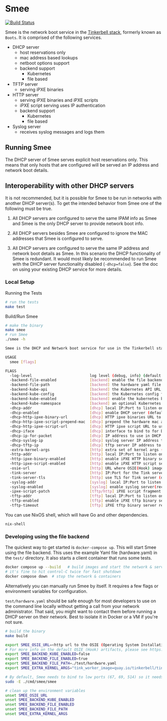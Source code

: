 # Smee

[![Build Status](https://github.com/tinkerbell/smee/workflows/For%20each%20commit%20and%20PR/badge.svg)](https://github.com/tinkerbell/smee/actions?query=workflow%3A%22For+each+commit+and+PR%22+branch%3Amain)

Smee is the network boot service in the [Tinkerbell stack](https://tinkerbell.org), formerly known as `Boots`. It is comprised of the following services.

- DHCP server
  - host reservations only
  - mac address based lookups
  - netboot options support
  - backend support
    - Kubernetes
    - file based
- TFTP server
  - serving iPXE binaries
- HTTP server
  - serving iPXE binaries and iPXE scripts
  - iPXE script serving uses IP authentication
  - backend support
    - Kubernetes
    - file based
- Syslog server
  - receives syslog messages and logs them

## Running Smee

The DHCP server of Smee serves explicit host reservations only. This means that only hosts that are configured will be served an IP address and network boot details.

## Interoperability with other DHCP servers

It is not recommended, but it is possible for Smee to be run in networks with another DHCP server(s). To get the intended behavior from Smee one of the following must be true.

1. All DHCP servers are configured to serve the same IPAM info as Smee and Smee is the only DHCP server to provide network boot info.

1. All DHCP servers besides Smee are configured to ignore the MAC addresses that Smee is configured to serve.

1. All DHCP servers are configured to serve the same IP address and network boot details as Smee. In this scenario the DHCP functionality of Smee is redundant. It would most likely be recommended to run Smee with the DHCP server functionality disabled (`-dhcp=false`). See the doc on using your existing DHCP service for more details.

### Local Setup

Running the Tests

```bash
# run the tests
make test
```

Build/Run Smee

```bash
# make the binary
make smee
# run Smee
./smee -h

Smee is the DHCP and Network boot service for use in the Tinkerbell stack.

USAGE
  smee [flags]

FLAGS
  -log-level                          log level (debug, info) (default "info")
  -backend-file-enabled               [backend] enable the file backend for DHCP and the HTTP iPXE script (default "false")
  -backend-file-path                  [backend] the hardware yaml file path for the file backend
  -backend-kube-api                   [backend] the Kubernetes API URL, used for in-cluster client construction, kube backend only
  -backend-kube-config                [backend] the Kubernetes config file location, kube backend only
  -backend-kube-enabled               [backend] enable the kubernetes backend for DHCP and the HTTP iPXE script (default "true")
  -backend-kube-namespace             [backend] an optional Kubernetes namespace override to query hardware data from, kube backend only
  -dhcp-addr                          [dhcp] local IP:Port to listen on for DHCP requests (default "0.0.0.0:67")
  -dhcp-enabled                       [dhcp] enable DHCP server (default "true")
  -dhcp-http-ipxe-binary-url          [dhcp] HTTP ipxe binaries URL to use in DHCP packets (default "http://172.17.0.2:8080/ipxe/")
  -dhcp-http-ipxe-script-prepend-mac  [dhcp] prepend the hardware mac address to ipxe script URL base, http://1.2.3.4/auto.ipxe -> http://1.2.3.4/40:15:ff:89:cc:0e/auto.ipxe (default "true")
  -dhcp-http-ipxe-script-url          [dhcp] HTTP ipxe script URL to use in DHCP packets (default "http://172.17.0.2/auto.ipxe")
  -dhcp-iface                         [dhcp] interface to bind to for DHCP requests
  -dhcp-ip-for-packet                 [dhcp] IP address to use in DHCP packets (opt 54, etc) (default "172.17.0.2")
  -dhcp-syslog-ip                     [dhcp] syslog server IP address to use in DHCP packets (opt 7) (default "172.17.0.2")
  -dhcp-tftp-ip                       [dhcp] tftp server IP address to use in DHCP packets (opt 66, etc) (default "172.17.0.2:69")
  -extra-kernel-args                  [http] extra set of kernel args (k=v k=v) that are appended to the kernel cmdline iPXE script
  -http-addr                          [http] local IP:Port to listen on for iPXE HTTP script requests (default "172.17.0.2:80")
  -http-ipxe-binary-enabled           [http] enable iPXE HTTP binary server (default "true")
  -http-ipxe-script-enabled           [http] enable iPXE HTTP script server (default "true")
  -osie-url                           [http] URL where OSIE(Hook) images are located
  -tink-server                        [http] IP:Port for the Tink server
  -tink-server-tls                    [http] use TLS for Tink server (default "false")
  -syslog-addr                        [syslog] local IP:Port to listen on for syslog messages (default "172.17.0.2:514")
  -syslog-enabled                     [syslog] enable syslog server(receiver) (default "true")
  -ipxe-script-patch                  [tftp/http] iPXE script fragment to patch into served iPXE binaries served via TFTP or HTTP
  -tftp-addr                          [tftp] local IP:Port to listen on for iPXE tftp binary requests (default "172.17.0.2:69")
  -tftp-enabled                       [tftp] enable iPXE tftp binary server) (default "true")
  -tftp-timeout                       [tftp] iPXE tftp binary server requests timeout (default "5s")
```

You can use NixOS shell, which will have Go and other dependencies.

`nix-shell`

### Developing using the file backend

The quickest way to get started is `docker-compose up`. This will start Smee using the file backend. This uses the example Yaml file (hardware.yaml) in the `test/` directory. It also starts a client container that runs some tests.

```sh
docker compose up --build   # build images and start the network & services
# it's fine to hit control-C twice for fast shutdown
docker compose down  # stop the network & containers
```

Alternatively you can manually run Smee by itself. It requires a few
flags or environment variables for configuration.

`test/hardware.yaml` should be safe enough for most developers to
use on the command line locally without getting a call from your network
administrator. That said, you might want to contact them before running a DHCP
server on their network. Best to isolate it in Docker or a VM if you're not
sure.

```sh
# build the binary
make build

export SMEE_OSIE_URL=<http url to the OSIE (Operating System Installation Environment) artifacts>
# For more info on the default OSIE (Hook) artifacts, please see https://github.com/tinkerbell/hook
export SMEE_BACKEND_KUBE_ENABLED=false
export SMEE_BACKEND_FILE_ENABLED=true
export SMEE_BACKEND_FILE_PATH=./test/hardware.yaml
export SMEE_EXTRA_KERNEL_ARGS="tink_worker_image=quay.io/tinkerbell/tink-worker:latest"

# By default, Smee needs to bind to low ports (67, 69, 514) so it needs root.
sudo -E ./cmd/smee/smee

# clean up the environment variables
unset SMEE_OSIE_URL
unset SMEE_BACKEND_KUBE_ENABLED
unset SMEE_BACKEND_FILE_ENABLED
unset SMEE_BACKEND_FILE_PATH
unset SMEE_EXTRA_KERNEL_ARGS
```
